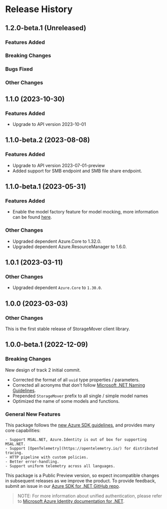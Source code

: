 # Release History

## 1.2.0-beta.1 (Unreleased)

### Features Added

### Breaking Changes

### Bugs Fixed

### Other Changes

## 1.1.0 (2023-10-30)

### Features Added

- Upgrade to API version 2023-10-01

## 1.1.0-beta.2 (2023-08-08)

### Features Added

- Upgrade to API version 2023-07-01-preview
- Added support for SMB endpoint and SMB file share endpoint.

## 1.1.0-beta.1 (2023-05-31)

### Features Added

- Enable the model factory feature for model mocking, more information can be found [here](https://azure.github.io/azure-sdk/dotnet_introduction.html#dotnet-mocking-factory-builder).

### Other Changes

- Upgraded dependent Azure.Core to 1.32.0.
- Upgraded dependent Azure.ResourceManager to 1.6.0.

## 1.0.1 (2023-03-11)

### Other Changes
- Upgraded dependent `Azure.Core` to `1.30.0`.

## 1.0.0 (2023-03-03)

### Other Changes
This is the first stable release of StorageMover client library.

## 1.0.0-beta.1 (2022-12-09)

### Breaking Changes

New design of track 2 initial commit.
- Corrected the format of all `uuid` type properties / parameters.
- Corrected all acronyms that don't follow [Microsoft .NET Naming Guidelines](https://docs.microsoft.com/dotnet/standard/design-guidelines/naming-guidelines).
- Prepended `StorageMover` prefix to all single / simple model names
- Optimized the name of some models and functions.

### General New Features

This package follows the [new Azure SDK guidelines](https://azure.github.io/azure-sdk/general_introduction.html), and provides many core capabilities:

    - Support MSAL.NET, Azure.Identity is out of box for supporting MSAL.NET.
    - Support [OpenTelemetry](https://opentelemetry.io/) for distributed tracing.
    - HTTP pipeline with custom policies.
    - Better error-handling.
    - Support uniform telemetry across all languages.

This package is a Public Preview version, so expect incompatible changes in subsequent releases as we improve the product. To provide feedback, submit an issue in our [Azure SDK for .NET GitHub repo](https://github.com/Azure/azure-sdk-for-net/issues).

> NOTE: For more information about unified authentication, please refer to [Microsoft Azure Identity documentation for .NET](https://docs.microsoft.com//dotnet/api/overview/azure/identity-readme?view=azure-dotnet).
